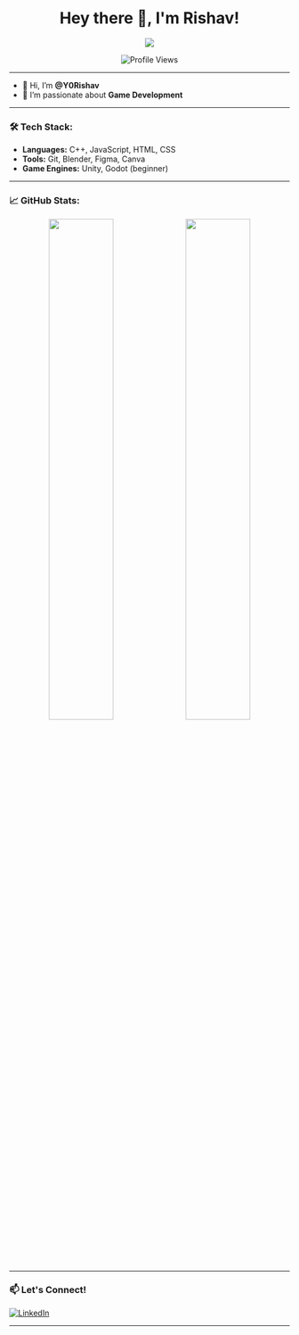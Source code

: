 <h1 align="center">Hey there 👋, I'm Rishav!</h1>

<p align="center">
 <img src="https://readme-typing-svg.demolab.com?lines=Game+Dev+Enthusiast;Frontend+Explorer;Currently+Learning+Backend&center=true&width=500&height=45" />
</p>

<p align="center">
  <img src="https://komarev.com/ghpvc/?username=Y0Rishav&label=Profile%20views&color=blueviolet&style=flat" alt="Profile Views" />
</p>

---

- 👋 Hi, I’m **@Y0Rishav**
- 👀 I’m passionate about **Game Development**

---

### 🛠️ Tech Stack:
- **Languages:** C++, JavaScript, HTML, CSS
- **Tools:** Git, Blender, Figma, Canva
- **Game Engines:** Unity, Godot (beginner)

---

### 📈 GitHub Stats:
<p align="center">
  <img src="https://github-readme-stats.vercel.app/api?username=Y0Rishav&show_icons=true&theme=radical" width="48%" />
  <img src="https://github-readme-streak-stats.herokuapp.com/?user=Y0Rishav&theme=radical" width="48%" />
</p>

---

### 📫 Let's Connect!
[![LinkedIn](https://img.shields.io/badge/LinkedIn-Connect-blue?style=for-the-badge&logo=linkedin)](https://www.linkedin.com/in/y0rishav/)  

---

<!---
Y0Rishav/Y0Rishav is a ✨ special ✨ repository because its `README.md` (this file) appears on your GitHub profile.
You can click the Preview link to take a look at your changes.
--->

